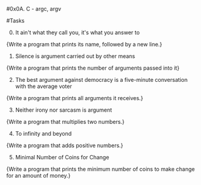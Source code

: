 #0x0A. C - argc, argv

#Tasks

0. It ain't what they call you, it's what you answer to

{Write a program that prints its name, followed by a new line.}

1. Silence is argument carried out by other means

{Write a program that prints the number of arguments passed into it}

2. The best argument against democracy is a five-minute conversation with the average voter


{Write a program that prints all arguments it receives.}

3. Neither irony nor sarcasm is argument

{Write a program that multiplies two numbers.}

4. To infinity and beyond

{Write a program that adds positive numbers.}

5. Minimal Number of Coins for Change

{Write a program that prints the minimum number of coins to make change for an amount of money.}

